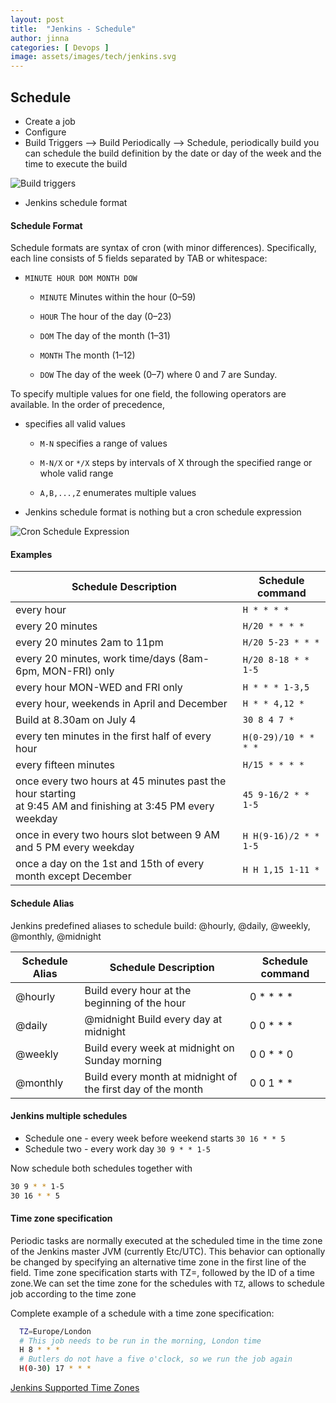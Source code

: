 ```yaml
---
layout: post
title:  "Jenkins - Schedule"
author: jinna
categories: [ Devops ]
image: assets/images/tech/jenkins.svg
---
```


## Schedule

- Create a job 
- Configure
- Build Triggers --> Build Periodically --> Schedule, periodically build you can schedule the build definition by the date or day of the week and the time to execute the build

![Build triggers](https://github.com/JinnaBalu/platform-engineering-concepts/blob/master/images/jenkins-build-periodically.png)

- Jenkins schedule format
#### Schedule Format
Schedule formats are syntax of cron (with minor differences). Specifically, each line consists of 5 fields separated by TAB or whitespace:

- `MINUTE HOUR DOM MONTH DOW`

  * `MINUTE`	Minutes within the hour (0–59)

  * `HOUR`	The hour of the day (0–23)

  * `DOM`	The day of the month (1–31)

  * `MONTH`	The month (1–12)

  * `DOW`	The day of the week (0–7) where 0 and 7 are Sunday.

To specify multiple values for one field, the following operators are available. In the order of precedence,

- specifies all valid values

  * `M-N` specifies a range of values

  * `M-N/X` or `*/X` steps by intervals of X through the specified range or whole valid range

  * `A,B,...,Z` enumerates multiple values

- Jenkins schedule format is nothing but a cron schedule expression

![Cron Schedule Expression](https://github.com/JinnaBalu/platform-engineering-concepts/blob/master/images/jenkins-schedule-format.png)

#### Examples

| Schedule Description | Schedule command |
| ------------- | ------------- |
| every hour | `H * * * *` |
| every 20 minutes | `H/20 * * * *` |
| every 20 minutes 2am to 11pm | `H/20 5-23 * * *` | 
| every 20 minutes, work time/days (8am-6pm, MON-FRI) only | `H/20 8-18 * * 1-5` |
| every hour MON-WED and FRI only | `H * * * 1-3,5` |
| every hour, weekends in April and December | `H * * 4,12 *` |
| Build at 8.30am on July 4 | `30 8 4 7 *` |
| every ten minutes in the first half of every hour | `H(0-29)/10 * * * *` |
| every fifteen minutes | `H/15 * * * *` |
| once every two hours at 45 minutes past the hour starting <br /> at 9:45 AM and finishing at 3:45 PM every weekday | `45 9-16/2 * * 1-5` |
| once in every two hours slot between 9 AM and 5 PM every weekday | `H H(9-16)/2 * * 1-5` |
| once a day on the 1st and 15th of every month except December | `H H 1,15 1-11 *` |

#### Schedule Alias

  Jenkins predefined aliases to schedule build: @hourly, @daily, @weekly, @monthly, @midnight


| Schedule Alias | Schedule Description | Schedule command |
| ------------- | ------------- | ------------- |
| @hourly | Build every hour at the beginning of the hour | 0 * * * * |
| @daily | @midnight	Build every day at midnight | 0 0 * * * |
| @weekly | Build every week at midnight on Sunday morning | 0 0 * * 0 |
| @monthly | Build every month at midnight of the first day of the month | 0 0 1 * * |

#### Jenkins multiple schedules

  * Schedule one - every week before weekend starts `30 16 * * 5`
  * Schedule two -  every work day `30 9 * * 1-5`

  Now schedule both schedules together with 

  ```bash
  30 9 * * 1-5 
  30 16 * * 5
  ```
#### Time zone specification

Periodic tasks are normally executed at the scheduled time in the time zone of the Jenkins master JVM (currently Etc/UTC). This behavior can optionally be changed by specifying an alternative time zone in the first line of the field. Time zone specification starts with TZ=, followed by the ID of a time zone.We can set the time zone for the schedules with `TZ`, allows to schedule job according to the time zone
  
Complete example of a schedule with a time zone specification:

  ```bash
    TZ=Europe/London
    # This job needs to be run in the morning, London time
    H 8 * * *
    # Butlers do not have a five o'clock, so we run the job again
    H(0-30) 17 * * *
  ```  

[Jenkins Supported Time Zones](https://gist.github.com/JinnaBalu/d630c37ef1f87cfcfa622c3a4e77d78c)  
